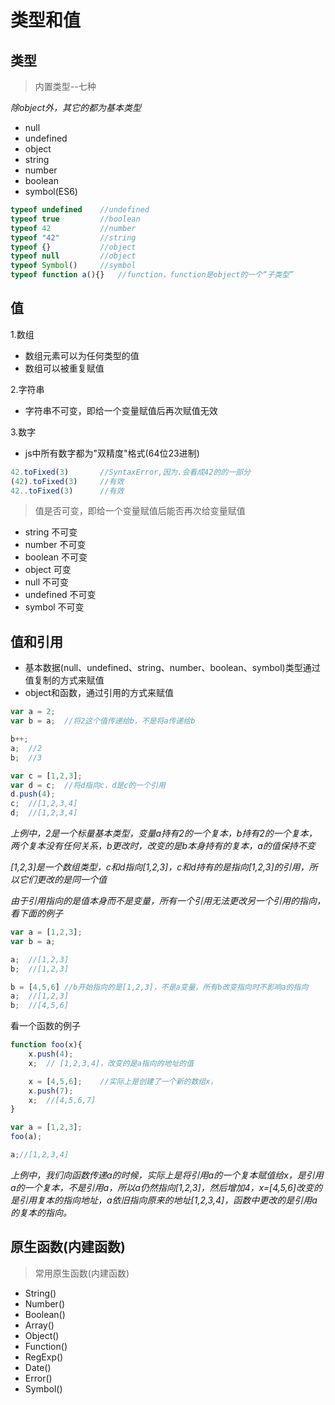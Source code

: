 # 类型和值

## 类型

> 内置类型--七种

*除object外，其它的都为基本类型*
 - null
 - undefined
 - object
 - string
 - number
 - boolean
 - symbol(ES6) 

```javascript
typeof undefined    //undefined
typeof true         //boolean
typeof 42           //number
typeof "42"         //string
typeof {}           //object
typeof null         //object
typeof Symbol()     //symbol
typeof function a(){}   //function，function是object的一个“子类型”
```


## 值

1.数组

  - 数组元素可以为任何类型的值
  - 数组可以被重复赋值

2.字符串

 - 字符串不可变，即给一个变量赋值后再次赋值无效

3.数字

 - js中所有数字都为"双精度"格式(64位23进制)

```javascript
42.toFixed(3)       //SyntaxError,因为.会看成42的的一部分
(42).toFixed(3)     //有效
42..toFixed(3)      //有效
```
> 值是否可变，即给一个变量赋值后能否再次给变量赋值

 - string 不可变
 - number 不可变
 - boolean 不可变
 - object 可变
 - null 不可变
 - undefined 不可变
 - symbol 不可变

## 值和引用

 - 基本数据(null、undefined、string、number、boolean、symbol)类型通过值复制的方式来赋值
 - object和函数，通过引用的方式来赋值

```javascript
var a = 2;
var b = a;  //将2这个值传递给b，不是将a传递给b

b++;
a;  //2
b;  //3

var c = [1,2,3];
var d = c;  //将d指向c，d是c的一个引用
d.push(4);
c;  //[1,2,3,4]
d;  //[1,2,3,4]
```
*上例中，2是一个标量基本类型，变量a持有2的一个复本，b持有2的一个复本，两个复本没有任何关系，b更改时，改变的是b本身持有的复本，a的值保持不变*

*[1,2,3]是一个数组类型，c和d指向[1,2,3]，c和d持有的是指向[1,2,3]的引用，所以它们更改的是同一个值*

*由于引用指向的是值本身而不是变量，所有一个引用无法更改另一个引用的指向，看下面的例子*

```javascript
var a = [1,2,3];
var b = a;

a;  //[1,2,3]
b;  //[1,2,3]

b = [4,5,6] //b开始指向的是[1,2,3]，不是a变量，所有b改变指向时不影响a的指向
a;  //[1,2,3]
b;  //[4,5,6]
```

看一个函数的例子

```javascript
function foo(x){
    x.push(4);
    x;  // [1,2,3,4]，改变的是a指向的地址的值

    x = [4,5,6];    //实际上是创建了一个新的数组x，
    x.push(7);
    x;  //[4,5,6,7]
}

var a = [1,2,3];
foo(a);

a;//[1,2,3,4]
```
*上例中，我们向函数传递a的时候，实际上是将引用a的一个复本赋值给x，是引用a的一个复本，不是引用a，所以a仍然指向[1,2,3]，然后增加4，x=[4,5,6]改变的是引用复本的指向地址，a依旧指向原来的地址[1,2,3,4]，函数中更改的是引用a的复本的指向。*

## 原生函数(内建函数)

> 常用原生函数(内建函数)

 - String()
 - Number()
 - Boolean()
 - Array()
 - Object()
 - Function()
 - RegExp()
 - Date()
 - Error()
 - Symbol()